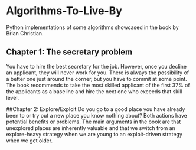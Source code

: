 # Algorithms-To-Live-By
Python implementations of some algorithms showcased in the book by Brian Christian.

## Chapter 1: The secretary problem
You have to hire the best secretary for the job. However, once you decline an applicant, they will never work for you. There is always the possibility of a better one just around the corner, but you have to commit at some point. The book recommends to take the most skilled applicant of the first 37% of the applicants as a baseline and hire the next one who exceeds that skill level.

##Chapter 2: Explore/Exploit
Do you go to a good place you have already been to or try out a new place you know nothing about? Both actions have potential benefits or problems. The main arguments in the book are that unexplored places are inherently valuable and that we switch from an explore-heavy strategy when we are young to an exploit-driven strategy when we get older.
